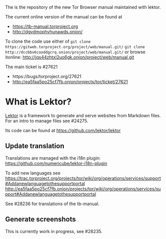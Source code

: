 The is the repository of the new Tor Browser manual maintained with lektor.

The current online version of the manual can be found at
 - https://tb-manual.torproject.org
 - http://dgvdmophvhunawds.onion/

To clone the code use either of
`git clone ​https://gitweb.torproject.org/project/web/manual.git/`
`git clone ​http://dccbbv6cooddgcrq.onion/project/web/manual.git/`
or browse itonline: http://jqs44zhtxl2uo6gk.onion/project/web/manual.git

The main ticket is #27621
- https://bugs/torproject.org/27621
- http://ea5faa5po25cf7fb.onion/projects/tor/ticket/27621

What is Lektor?
===============

[Lektor](https://www.getlektor.com) is a framework to generate and serve
websites from Markdown files. For an intro to manage files see #24275.

Its code can be found at ​https://github.com/lektor/lektor

Update translation
------------------

Translations are managed with the i18n plugin:
https://github.com/numericube/lektor-i18n-plugin

To add new languages see
https://trac.torproject.org/projects/tor/wiki/org/operations/services/support#Addanewlanguagetothesupportportal
http://ea5faa5po25cf7fb.onion/projects/tor/wiki/org/operations/services/support#Addanewlanguagetothesupportportal

See #28236 for translations of the tb-manual.

Generate screenshots
------------------

This is currently work in progress, see #28235.
